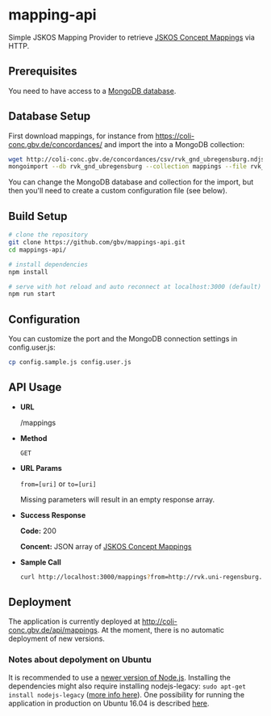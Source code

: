 # mapping-api

Simple JSKOS Mapping Provider to retrieve [JSKOS Concept Mappings] via HTTP.

[JSKOS Concept Mappings]: https://gbv.github.io/jskos/jskos.html#concept-mappings

## Prerequisites

You need to have access to a [MongoDB database](https://docs.mongodb.com/manual/installation/).

## Database Setup

First download mappings, for instance from <https://coli-conc.gbv.de/concordances/> and import the into a MongoDB collection:

``` bash
wget http://coli-conc.gbv.de/concordances/csv/rvk_gnd_ubregensburg.ndjson
mongoimport --db rvk_gnd_ubregensburg --collection mappings --file rvk_gnd_ubregensburg.ndjson
```

You can change the MongoDB database and collection for the import, but then you'll need to create a custom configuration file (see below).

## Build Setup

``` bash
# clone the repository
git clone https://github.com/gbv/mappings-api.git
cd mappings-api/

# install dependencies
npm install

# serve with hot reload and auto reconnect at localhost:3000 (default)
npm run start
```

## Configuration

You can customize the port and the MongoDB connection settings in config.user.js:

``` bash
cp config.sample.js config.user.js
```

## API Usage

* **URL**

  /mappings

* **Method**

  `GET`

* **URL Params**

  `from=[uri]` or `to=[uri]`

  Missing parameters will result in an empty response array.

* **Success Response**

  **Code:** 200

  **Concent:** JSON array of [JSKOS Concept Mappings]

* **Sample Call**

  ``` bash
  curl http://localhost:3000/mappings?from=http://rvk.uni-regensburg.de/nt/DD_2000
  ```

## Deployment

The application is currently deployed at http://coli-conc.gbv.de/api/mappings. At the moment, there is no automatic deployment of new versions.

### Notes about depolyment on Ubuntu
It is recommended to use a [newer version of Node.js](https://nodejs.org/en/download/package-manager/#debian-and-ubuntu-based-linux-distributions). Installing the dependencies might also require installing nodejs-legacy: `sudo apt-get install nodejs-legacy` ([more info here](https://stackoverflow.com/questions/21168141/cannot-install-packages-using-node-package-manager-in-ubuntu)). One possibility for running the application in production on Ubuntu 16.04 is described [here](https://www.digitalocean.com/community/tutorials/how-to-set-up-a-node-js-application-for-production-on-ubuntu-16-04).
